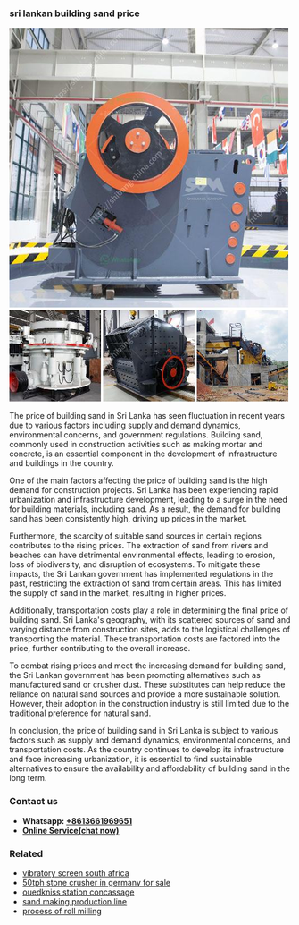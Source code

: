 <h3>sri lankan building sand price</h3><img src='1708663657.jpg' alt=''><p>The price of building sand in Sri Lanka has seen fluctuation in recent years due to various factors including supply and demand dynamics, environmental concerns, and government regulations. Building sand, commonly used in construction activities such as making mortar and concrete, is an essential component in the development of infrastructure and buildings in the country.</p><p>One of the main factors affecting the price of building sand is the high demand for construction projects. Sri Lanka has been experiencing rapid urbanization and infrastructure development, leading to a surge in the need for building materials, including sand. As a result, the demand for building sand has been consistently high, driving up prices in the market.</p><p>Furthermore, the scarcity of suitable sand sources in certain regions contributes to the rising prices. The extraction of sand from rivers and beaches can have detrimental environmental effects, leading to erosion, loss of biodiversity, and disruption of ecosystems. To mitigate these impacts, the Sri Lankan government has implemented regulations in the past, restricting the extraction of sand from certain areas. This has limited the supply of sand in the market, resulting in higher prices.</p><p>Additionally, transportation costs play a role in determining the final price of building sand. Sri Lanka's geography, with its scattered sources of sand and varying distance from construction sites, adds to the logistical challenges of transporting the material. These transportation costs are factored into the price, further contributing to the overall increase.</p><p>To combat rising prices and meet the increasing demand for building sand, the Sri Lankan government has been promoting alternatives such as manufactured sand or crusher dust. These substitutes can help reduce the reliance on natural sand sources and provide a more sustainable solution. However, their adoption in the construction industry is still limited due to the traditional preference for natural sand.</p><p>In conclusion, the price of building sand in Sri Lanka is subject to various factors such as supply and demand dynamics, environmental concerns, and transportation costs. As the country continues to develop its infrastructure and face increasing urbanization, it is essential to find sustainable alternatives to ensure the availability and affordability of building sand in the long term.</p><h3>Contact us</h3><ul><li><strong>Whatsapp:&nbsp;<a href="https://wa.me/8613661969651">+8613661969651</a></strong></li><li><a href="https://swt.shibang-china.com/?git&amp;zhl&amp;sri lankan building sand price"><strong>Online Service(chat now)</strong></a></li></ul><h3>Related</h3><ul><li><a href='vibratory screen south africa.md'>vibratory screen south africa</a></li><li><a href='50tph stone crusher in germany for sale.md'>50tph stone crusher in germany for sale</a></li><li><a href='ouedkniss station concassage.md'>ouedkniss station concassage</a></li><li><a href='sand making production line.md'>sand making production line</a></li><li><a href='process of roll milling.md'>process of roll milling</a></li></ul>